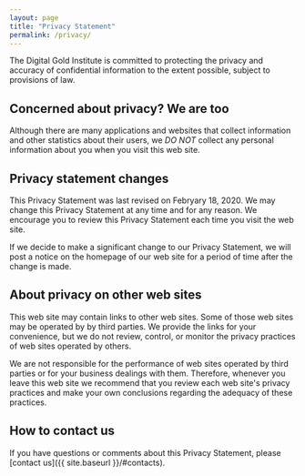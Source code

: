 ```yaml
---
layout: page
title: "Privacy Statement"
permalink: /privacy/
---
```


The Digital Gold Institute is committed to protecting the privacy and
accuracy of confidential information to the extent possible,
subject to provisions of law.

## Concerned about privacy? We are too

Although there are many applications and websites that collect information and
other statistics about their users, we *DO NOT* collect any personal information
about you when you visit this web site.

## Privacy statement changes

This Privacy Statement was last revised on Febryary 18, 2020.
We may change this Privacy Statement at any time and for any reason.
We encourage you to review this Privacy Statement each time you visit the web site.

If we decide to make a significant change to our Privacy Statement, we will post a
notice on the homepage of our web site for a period of time after the change is made.

## About privacy on other web sites

This web site may contain links to other web sites. Some of those web sites may be
operated by by third parties. We provide the links for your convenience, but we do
not review, control, or monitor the privacy practices of web sites operated by
others.

We are not responsible for the performance of web sites operated by third parties
or for your business dealings with them. Therefore, whenever you leave this web
site we recommend that you review each web site's privacy practices and make
your own conclusions regarding the adequacy of these practices.

## How to contact us

If you have questions or comments about this Privacy Statement, please
[contact us]({{ site.baseurl }}/#contacts).
